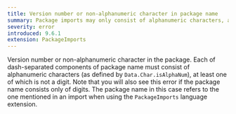 ```yaml
---
title: Version number or non-alphanumeric character in package name
summary: Package imports may only consist of alphanumeric characters, and must omit the version.
severity: error
introduced: 9.6.1
extension: PackageImports
---
```


Version number or non-alphanumeric character in the package. Each of dash-separated components of package name must consist of alphanumeric characters (as defined by `Data.Char.isAlphaNum`), at least one of which is not a digit.
Note that you will also see this error if the package name consists only of digits.
The package name in this case refers to the one mentioned in an import when using the `PackageImports` language extension.
